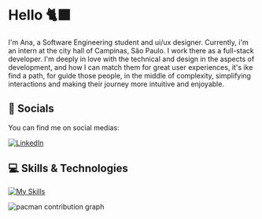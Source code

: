 # Hello 🐈‍⬛
I'm Ana, a Software Engineering student and ui/ux designer. Currently, i'm an intern at the city hall of Campinas, São Paulo. 
I work there as a full-stack developer. I'm deeply in love with the technical and design in the aspects of development, and how I can match them for great user experiences, it's ike find a path, for guide those people, in the middle of complexity, simplifying interactions and making their journey more intuitive and enjoyable.

## 🛜 Socials
You can find me on social medias:

[![LinkedIn](https://img.shields.io/badge/LinkedIn-0077B5?style=for-the-badge&logo=linkedin&logoColor=white)](https://www.linkedin.com/in/ana-carolina-morelli-chaves-8959a0228/)


## 💻 Skills & Technologies
[![My Skills](https://skillicons.dev/icons?i=react,nodejs,prisma,androidstudio,ps,java,kotlin,mysql,php,py,ai,figma,c)](https://skillicons.dev)

<picture>
  <source media="(prefers-color-scheme: dark)" srcset="https://raw.githubusercontent.com/annacarolinma/annacarolinma/output/pacman-contribution-graph-dark.svg">
  <source media="(prefers-color-scheme: light)" srcset="https://raw.githubusercontent.com/annacarolinma/annacarolinma/output/pacman-contribution-graph.svg">
  <img alt="pacman contribution graph" src="https://raw.githubusercontent.com/annacarolinma/annacarolinma/output/pacman-contribution-graph.svg">
</picture>

###
